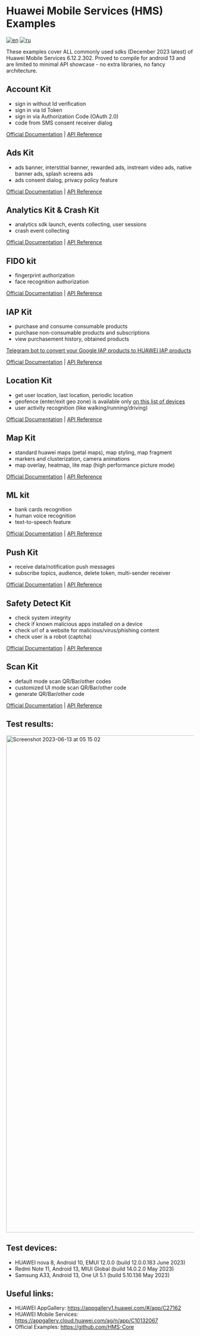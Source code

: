 # Huawei Mobile Services (HMS) Examples
[![en](https://img.shields.io/badge/lang-en-red.svg)](https://github.com/careful7j/HMS-Examples/blob/master/README.md)
[![ru](https://img.shields.io/badge/lang-ru-red.svg)](https://github.com/careful7j/HMS-Examples/blob/master/README.ru.md)

These examples cover ALL commonly used sdks (December 2023 latest) of Huawei Mobile Services 6.12.2.302. Proved to compile for android 13 and are limited to minimal API showcase - no extra libraries, no fancy architecture.

## Account Kit
- sign in without Id verification
- sign in via Id Token
- sign in via Authorization Code (OAuth 2.0)
- code from SMS consent receiver dialog

[Official Documentation](https://developer.huawei.com/consumer/en/doc/development/HMSCore-Guides/introduction-0000001050048870) | [API Reference](https://developer.huawei.com/consumer/en/doc/development/HMSCore-References/account-apk-api-index-0000001052863604)

## Ads Kit
- ads banner, interstitial banner, rewarded ads, instream video ads, native banner ads, splash screens ads
- ads consent dialog, privacy policy feature

[Official Documentation](https://developer.huawei.com/consumer/en/doc/development/HMSCore-Guides/publisher-service-introduction-0000001070671805) | [API Reference](https://developer.huawei.com/consumer/en/doc/development/HMSCore-References/package-summary-0000001050064868)

## Analytics Kit & Crash Kit
- analytics sdk launch, events collecting, user sessions
- crash event collecting

[Official Documentation](https://developer.huawei.com/consumer/en/doc/development/HMSCore-Guides/introduction-0000001050745149) | [API Reference](https://developer.huawei.com/consumer/en/doc/development/HMSCore-References/package-summary-0000001085947990)

## FIDO kit
- fingerprint authorization
- face recognition authorization

[Official Documentation](https://developer.huawei.com/consumer/en/doc/development/Security-Guides/introduction-0000001051069988) | [API Reference](https://developer.huawei.com/consumer/en/doc/development/Security-References/package-summary-0000001074610341)

## IAP Kit
- purchase and consume consumable products
- purchase non-consumable products and subscriptions
- view purchasement history, obtained products

[Telegram bot to convert your Google IAP products to HUAWEI IAP products](https://t.me/HmsIapConverterBot)

[Official Documentation](https://developer.huawei.com/consumer/en/doc/development/HMSCore-Guides/android-introduction-0000001265784086) | [API Reference](https://developer.huawei.com/consumer/en/doc/development/HMSCore-References/client-package-summary-0000001063498539)

## Location Kit
- get user location, last location, periodic location
- geofence (enter/exit geo zone) is available only [on this list of devices](https://developer.huawei.com/consumer/en/doc/HMSCore-Guides/supported-geofencing-devices-0000001674873585)
- user activity recognition (like walking/running/driving) 

[Official Documentation](https://developer.huawei.com/consumer/en/doc/development/HMSCore-Guides/android-introduction-0000001121930588) | [API Reference](https://developer.huawei.com/consumer/en/doc/development/HMSCore-References/overview-0000001051066102)

## Map Kit
- standard huawei maps (petal maps), map styling, map fragment
- markers and clusterization, camera animations
- map overlay, heatmap, lite map (high performance picture mode)

[Official Documentation](https://developer.huawei.com/consumer/en/doc/development/HMSCore-Guides/android-sdk-brief-introduction-0000001061991343) | [API Reference](https://developer.huawei.com/consumer/en/doc/development/HMSCore-References/package-summary-0000001063736331)

## ML kit
- bank cards recognition
- human voice recognition
- text-to-speech feature

[Official Documentation](https://developer.huawei.com/consumer/en/doc/development/hiai-Guides/service-introduction-0000001050040017) | [API Reference](https://developer.huawei.com/consumer/en/doc/development/hiai-References/android-api-overview-0000001051426068)

## Push Kit
- receive data/notification push messages
- subscribe topics, audience, delete token, multi-sender receiver

[Official Documentation](https://developer.huawei.com/consumer/en/doc/development/HMSCore-Guides/android-app-quickstart-0000001071490422) | [API Reference](https://developer.huawei.com/consumer/en/doc/development/HMSCore-References/android-api-pkgsummary-0000001071362489)

## Safety Detect Kit
- check system integrity
- check if known malicious apps installed on a device
- check url of a website for malicious/virus/phishing content
- check user is a robot (captcha)

[Official Documentation](https://developer.huawei.com/consumer/en/doc/development/Security-Guides/introduction-0000001050156325) | [API Reference](https://developer.huawei.com/consumer/en/doc/development/Security-References/package-summary-0000001074502929)

## Scan Kit
- default mode scan QR/Bar/other codes
- customized UI mode scan QR/Bar/other code
- generate QR/Bar/other code

[Official Documentation](https://developer.huawei.com/consumer/en/doc/development/HMSCore-Guides/service-introduction-0000001050041994) | [API Reference](https://developer.huawei.com/consumer/en/doc/development/HMSCore-References/scan-apioverview-0000001050185407)

## Test results:
<img width="1336" alt="Screenshot 2023-06-13 at 05 15 02" src="https://github.com/careful7j/HMS-Examples/assets/2966645/9d6e8ab8-8dff-433e-976c-b871aba9981d">

## Test devices:
- HUAWEI nova 8, Android 10, EMUI 12.0.0 (build 12.0.0.183 June 2023)
- Redmi Note 11, Android 13, MIUI Global (build 14.0.2.0 May 2023)
- Samsung A33,   Android 13, One UI 5.1  (build 5.10.136 May 2023)

## Useful links:
- HUAWEI AppGallery: https://appgallery1.huawei.com/#/app/C27162
- HUAWEI Mobile Services: https://appgallery.cloud.huawei.com/ag/n/app/C10132067
- Official Examples: https://github.com/HMS-Core
